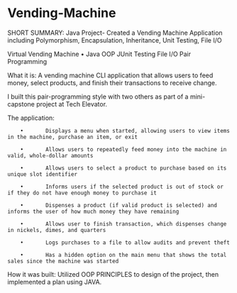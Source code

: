 # Vending-Machine

SHORT SUMMARY: 
 Java Project- Created a Vending Machine Application including Polymorphism, Encapsulation, Inheritance, Unit Testing, File I/O

Virtual Vending Machine
        •       Java OOP JUnit Testing File I/O Pair Programming

What it is: A vending machine CLI application that allows users to feed money, select products, and finish their transactions to receive change. 

I built this pair-programming style with two others as part of a mini-capstone project at Tech Elevator. 

The application:

        •       Displays a menu when started, allowing users to view items in the machine, purchase an item, or exit
        
        •       Allows users to repeatedly feed money into the machine in valid, whole-dollar amounts
        
        •       Allows users to select a product to purchase based on its unique slot identifier
        
        •       Informs users if the selected product is out of stock or if they do not have enough money to purchase it
        
        •       Dispenses a product (if valid product is selected) and informs the user of how much money they have remaining
        
        •       Allows user to finish transaction, which dispenses change in nickels, dimes, and quarters
        
        •       Logs purchases to a file to allow audits and prevent theft
        
        •       Has a hidden option on the main menu that shows the total sales since the machine was started
        
How it was built: Utilized OOP PRINCIPLES to design of the project, then implemented a plan using JAVA. 
